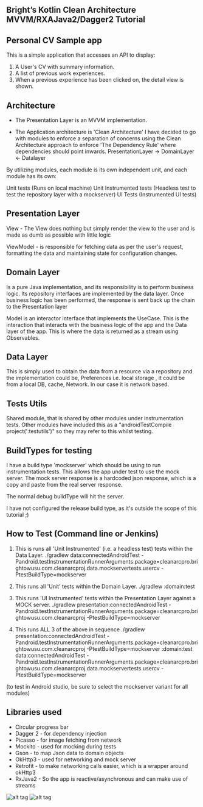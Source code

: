 Bright’s Kotlin Clean Architecture MVVM/RXAJava2/Dagger2 Tutorial
------------------------------------------------------------

Personal CV Sample app
----------------------

This is a simple application that accesses an API to display:

1) A User's CV with summary information.
2) A list of previous work experiences.
3) When a previous experience has been clicked on, the detail view is shown.

Architecture
------------------
* The Presentation Layer is an MVVM implementation.

* The Application architecture is 'Clean Architecture'
I have decided to go with modules to enforce a separation of concerns using the Clean Architecture approach to enforce
'The Dependency Rule' where dependencies should point inwards. PresentationLayer -> DomainLayer <- Datalayer

By utilizing modules, each module is its own independent unit, and each module has its own:

Unit tests (Runs on local machine)
Unit Instrumented tests (Headless test to test the repository layer with a mockserver)
UI Tests (Instrumented UI tests)



Presentation Layer
------------------

View -  The View does nothing but simply render the view to the user and is made as dumb as possible with little logic

ViewModel - is responsible for fetching data as per the user's request, formatting the data and maintaining state for configuration changes.


Domain Layer
------------------

Is a pure Java implementation, and its responsibility is to perform business logic. Its repository interfaces are implemented by the data layer.
Once business logic has been performed, the response is sent back up the chain to the Presentation layer

Model is an interactor interface that implements the UseCase. This is the interaction that interacts with the business logic of the app and the Data layer of the app.
This is where the data is returned as a stream using Observables.

Data Layer
------------------
This is simply used to obtain the data from a resource via a repository and the implementation could be, Preferences i.e. local storage , it could be from a local DB, cache, Network.
In our case it is network based.


Tests Utils
------------------
Shared module, that is shared by other modules under instrumentation tests. Other modules have included this as a "androidTestCompile project(':testutils')"
so they may refer to this whilst testing.


BuildTypes for testing
------------------
I have a build type 'mockserver' which should be using to run instrumentation tests. This allows the app under test to use the mock server.
The mock server response is a hardcoded json response, which is a copy and paste from the real server response.

The normal debug buildType will hit the server.

I have not configured the release build type, as it's outside the scope of this tutorial ;)


How to Test (Command line or Jenkins)
------------------
1) This is runs all 'Unit Instrumented' (i.e. a headless test) tests within the Data Layer.
./gradlew data:connectedAndroidTest -Pandroid.testInstrumentationRunnerArguments.package=cleanarcpro.brightowusu.com.cleanarcproj.data.mockservertests.usercv -PtestBuildType=mockserver

2) This runs all 'Unit' tests within the Domain Layer.
./gradlew :domain:test

3) This runs 'UI Instrumented' tests within the Presentation Layer against a MOCK server.
./gradlew presentation:connectedAndroidTest -Pandroid.testInstrumentationRunnerArguments.package=cleanarcpro.brightowusu.com.cleanarcproj -PtestBuildType=mockserver

4) This runs ALL 3 of the above in sequence
./gradlew presentation:connectedAndroidTest -Pandroid.testInstrumentationRunnerArguments.package=cleanarcpro.brightowusu.com.cleanarcproj -PtestBuildType=mockserver :domain:test data:connectedAndroidTest -Pandroid.testInstrumentationRunnerArguments.package=cleanarcpro.brightowusu.com.cleanarcproj.data.mockservertests.usercv -PtestBuildType=mockserver

(to test in Android studio, be sure to select the mockserver variant for all modules)

Libraries used
------------------
* Circular progress bar
* Dagger 2 - for dependency injection
* Picasso - for image fetching from network
* Mockito - used for mocking during tests
* Gson - to map Json data to domain objects
* OkHttp3 - used for networking and mock server
* Retrofit - to make networking calls easier, which is a wrapper around okHttp3
* RxJava2 - So the app is reactive/asynchronous  and can make use of streams


![alt tag](https://github.com/brightsgithub/brights-mvp-tutorial/blob/master/comics_list.png)
![alt tag](https://github.com/brightsgithub/brights-mvp-tutorial/blob/master/comic_detail.png)